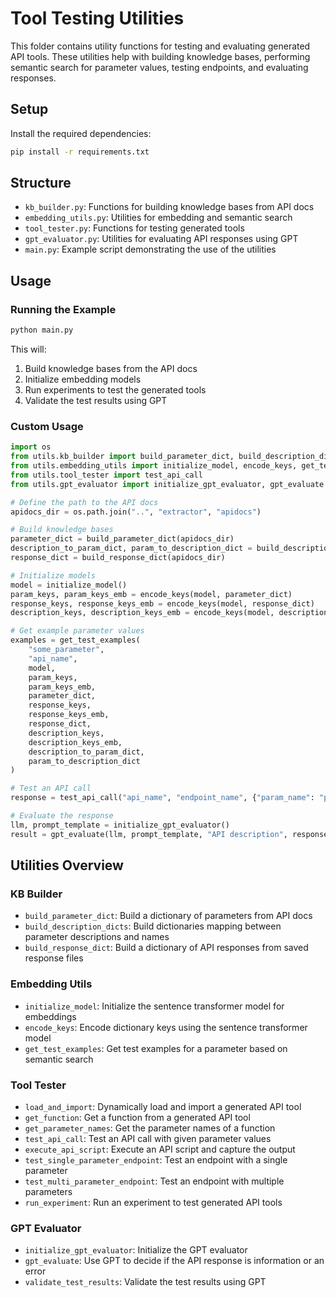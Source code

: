 # Tool Testing Utilities

This folder contains utility functions for testing and evaluating generated API tools. These utilities help with building knowledge bases, performing semantic search for parameter values, testing endpoints, and evaluating responses.

## Setup

Install the required dependencies:

```bash
pip install -r requirements.txt
```

## Structure

- `kb_builder.py`: Functions for building knowledge bases from API docs
- `embedding_utils.py`: Utilities for embedding and semantic search
- `tool_tester.py`: Functions for testing generated tools
- `gpt_evaluator.py`: Utilities for evaluating API responses using GPT
- `main.py`: Example script demonstrating the use of the utilities

## Usage

### Running the Example

```bash
python main.py
```

This will:
1. Build knowledge bases from the API docs
2. Initialize embedding models
3. Run experiments to test the generated tools
4. Validate the test results using GPT

### Custom Usage

```python
import os
from utils.kb_builder import build_parameter_dict, build_description_dicts, build_response_dict
from utils.embedding_utils import initialize_model, encode_keys, get_test_examples
from utils.tool_tester import test_api_call
from utils.gpt_evaluator import initialize_gpt_evaluator, gpt_evaluate

# Define the path to the API docs
apidocs_dir = os.path.join("..", "extractor", "apidocs")

# Build knowledge bases
parameter_dict = build_parameter_dict(apidocs_dir)
description_to_param_dict, param_to_description_dict = build_description_dicts(apidocs_dir)
response_dict = build_response_dict(apidocs_dir)

# Initialize models
model = initialize_model()
param_keys, param_keys_emb = encode_keys(model, parameter_dict)
response_keys, response_keys_emb = encode_keys(model, response_dict)
description_keys, description_keys_emb = encode_keys(model, description_to_param_dict)

# Get example parameter values
examples = get_test_examples(
    "some_parameter", 
    "api_name", 
    model, 
    param_keys, 
    param_keys_emb, 
    parameter_dict, 
    response_keys, 
    response_keys_emb, 
    response_dict,
    description_keys, 
    description_keys_emb, 
    description_to_param_dict, 
    param_to_description_dict
)

# Test an API call
response = test_api_call("api_name", "endpoint_name", {"param_name": "param_value"})

# Evaluate the response
llm, prompt_template = initialize_gpt_evaluator()
result = gpt_evaluate(llm, prompt_template, "API description", response.text)
```

## Utilities Overview

### KB Builder

- `build_parameter_dict`: Build a dictionary of parameters from API docs
- `build_description_dicts`: Build dictionaries mapping between parameter descriptions and names
- `build_response_dict`: Build a dictionary of API responses from saved response files

### Embedding Utils

- `initialize_model`: Initialize the sentence transformer model for embeddings
- `encode_keys`: Encode dictionary keys using the sentence transformer model
- `get_test_examples`: Get test examples for a parameter based on semantic search

### Tool Tester

- `load_and_import`: Dynamically load and import a generated API tool
- `get_function`: Get a function from a generated API tool
- `get_parameter_names`: Get the parameter names of a function
- `test_api_call`: Test an API call with given parameter values
- `execute_api_script`: Execute an API script and capture the output
- `test_single_parameter_endpoint`: Test an endpoint with a single parameter
- `test_multi_parameter_endpoint`: Test an endpoint with multiple parameters
- `run_experiment`: Run an experiment to test generated API tools

### GPT Evaluator

- `initialize_gpt_evaluator`: Initialize the GPT evaluator
- `gpt_evaluate`: Use GPT to decide if the API response is information or an error
- `validate_test_results`: Validate the test results using GPT 